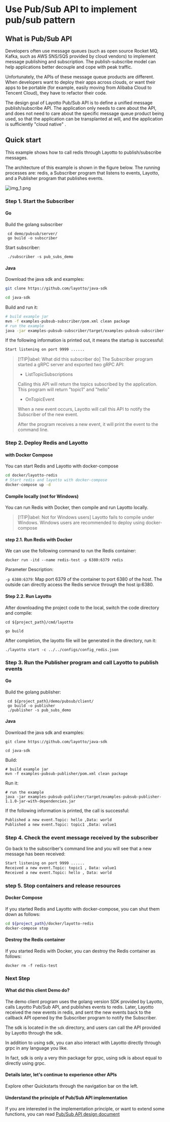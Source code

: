 # Use Pub/Sub API to implement pub/sub pattern
## What is Pub/Sub API
Developers often use message queues (such as open source Rocket MQ, Kafka, such as AWS SNS/SQS provided by cloud vendors) to implement message publishing and subscription. The publish-subscribe model can help applications better decouple and cope with peak traffic.

Unfortunately, the APIs of these message queue products are different. When developers want to deploy their apps across clouds, or want their apps to be portable (for example, easily moving from Alibaba Cloud to Tencent Cloud), they have to refactor their code.

The design goal of Layotto Pub/Sub API is to define a unified message publish/subscribe API. The application only needs to care about the API, and does not need to care about the specific message queue product being used, so that the application can be transplanted at will, and the application is sufficiently "cloud native" .

## Quick start
This example shows how to call redis through Layotto to publish/subscribe messages.

The architecture of this example is shown in the figure below. The running processes are: redis, a Subscriber program that listens to events, Layotto, and a Publisher program that publishes events.

![img_1.png](../../../img/mq/start/img_1.png)

### Step 1. Start the Subscriber
<!-- tabs:start -->
#### **Go**
Build the golang subscriber

```shell
 cd demo/pubsub/server/
 go build -o subscriber
 ```

Start subscriber:

```shell @background
 ./subscriber -s pub_subs_demo
```

#### **Java**

Download the java sdk and examples:

```bash
git clone https://github.com/layotto/java-sdk
```

```bash
cd java-sdk
```

Build and run it:

```bash
# build example jar
mvn -f examples-pubsub-subscriber/pom.xml clean package
# run the example
java -jar examples-pubsub-subscriber/target/examples-pubsub-subscriber-1.1.0-jar-with-dependencies.jar
```

<!-- tabs:end -->

If the following information is printed out, it means the startup is successful:

```bash
Start listening on port 9999 ...... 
```

> [!TIP|label: What did this subscriber do]
> The Subscriber program started a gRPC server and exported two gRPC API:
>
> - ListTopicSubscriptions
>
> Calling this API will return the topics subscribed by the application. This program will return "topic1" and "hello"
>
> - OnTopicEvent
>
> When a new event occurs, Layotto will call this API to notify the Subscriber of the new event.
>
> After the program receives a new event, it will print the event to the command line.

### Step 2. Deploy Redis and Layotto
<!-- tabs:start -->
#### **with Docker Compose**
You can start Redis and Layotto with docker-compose

```bash
cd docker/layotto-redis
# Start redis and layotto with docker-compose
docker-compose up -d
```

#### **Compile locally (not for Windows)**
You can run Redis with Docker, then compile and run Layotto locally.

> [!TIP|label: Not for Windows users]
> Layotto fails to compile under Windows. Windows users are recommended to deploy using docker-compose

#### step 2.1. Run Redis with Docker

We can use the following command to run the Redis container:

```shell
docker run -itd --name redis-test -p 6380:6379 redis
```

Parameter Description:

`-p 6380:6379`: Map port 6379 of the container to port 6380 of the host. The outside can directly access the Redis service through the host ip:6380.

#### Step 2.2. Run Layotto

After downloading the project code to the local, switch the code directory and compile:

```shell
cd ${project_path}/cmd/layotto
```

```shell @if.not.exist layotto
go build
```

After completion, the layotto file will be generated in the directory, run it:

```shell @background
./layotto start -c ../../configs/config_redis.json
```

<!-- tabs:end -->

### Step 3. Run the Publisher program and call Layotto to publish events
<!-- tabs:start -->
#### **Go**
Build the golang publisher:

```shell
 cd ${project_path}/demo/pubsub/client/
 go build -o publisher
 ./publisher -s pub_subs_demo
```

#### **Java**

Download the java sdk and examples:

```shell @if.not.exist java-sdk
git clone https://github.com/layotto/java-sdk
```

```shell
cd java-sdk
```

Build:

```shell @if.not.exist examples-pubsub-publisher/target/examples-pubsub-publisher-1.1.0-jar-with-dependencies.jar
# build example jar
mvn -f examples-pubsub-publisher/pom.xml clean package
```

Run it:

```shell
# run the example
java -jar examples-pubsub-publisher/target/examples-pubsub-publisher-1.1.0-jar-with-dependencies.jar
```

<!-- tabs:end -->

If the following information is printed, the call is successful:

```bash
Published a new event.Topic: hello ,Data: world
Published a new event.Topic: topic1 ,Data: value1
```

### Step 4. Check the event message received by the subscriber

Go back to the subscriber's command line and you will see that a new message has been received:

```bash
Start listening on port 9999 ......
Received a new event.Topic: topic1 , Data: value1
Received a new event.Topic: hello , Data: world
```

### step 5. Stop containers and release resources
<!-- tabs:start -->
#### **Docker Compose**
If you started Redis and Layotto with docker-compose, you can shut them down as follows:

```bash
cd ${project_path}/docker/layotto-redis
docker-compose stop
```

#### **Destroy the Redis container**
If you started Redis with Docker, you can destroy the Redis container as follows:

```shell
docker rm -f redis-test
```

<!-- tabs:end -->

### Next Step
#### What did this client Demo do?
The demo client program uses the golang version SDK provided by Layotto, calls Layotto Pub/Sub API, and publishes events to redis. Later, Layotto received the new events in redis, and sent the new events back to the callback API opened by the Subscriber program to notify the Subscriber.

The sdk is located in the `sdk` directory, and users can call the API provided by Layotto through the sdk.

In addition to using sdk, you can also interact with Layotto directly through grpc in any language you like.

In fact, sdk is only a very thin package for grpc, using sdk is about equal to directly using grpc.

#### Details later, let's continue to experience other APIs
Explore other Quickstarts through the navigation bar on the left.


#### Understand the principle of Pub/Sub API implementation
If you are interested in the implementation principle, or want to extend some functions, you can read [Pub/Sub API design document](en/design/pubsub/pubsub-api-and-compability-with-dapr-component.md)
